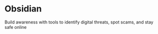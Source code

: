 # Obsidian
Build awareness with tools to identify digital threats, spot scams, and stay safe online
